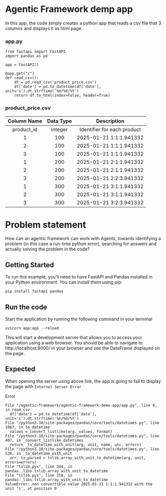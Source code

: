 # Agentic Framework demp app

In this app, the code simply creates a python app that reads a csv file that 3 columns and displays it as html page.

### app.py

```
from fastapi import FastAPI
import pandas as pd

app = FastAPI()

@app.get("/")
def read_csv():
    df = pd.read_csv('product_price.csv')
    df['date'] = pd.to_datetime(df['date'], unit='s').dt.strftime('%m/%d/%Y')
    return df.to_html(index=False, header=True)
```

### product_price.csv


| Column Name | Data Type    | Description    |
| :---:   | :---: | :---: |
| product_id | integer   | Identifier for each product   |
| 1 | 100 | 2025-01-21 1:1:1.941332
| 2 | 100 | 2025-01-21 1:1:1.941332
| 3 | 100 | 2025-01-21 1:1:1.941332
| 1 | 200 | 2025-01-21 2:1:1.941332
| 2 | 200 | 2025-01-21 2:1:1.941332
| 3 | 200 | 2025-01-21 2:2:3.941332
| 1 | 300 | 2025-01-21 3:1:1.941332
| 2 | 300 | 2025-01-21 3:1:1.941332
| 3 | 300 | 2025-01-21 3:2:3.941332

# Problem statement

How can an agentic framework can work with Agents, towards identifying a problem (in this case a run-time python error), searching for answers and actually solving the problem in the code?

## Getting Started

To run this example, you'll need to have FastAPI and Pandas installed in your Python environment. You can install them using pip:

```bash
pip install fastapi pandas
```

## Run the code
Start the application by running the following command in your terminal
```
uvicorn app:app --reload
```
This will start a development server that allows you to access your application using a web browser. You should be able to navigate to http://localhost:8000/ in your browser and see the DataFrame displayed on the page.

## Expected 

When opening the server using above link, the app is going to fail to display the page with `Internal Server Error`

Error
```
File "/agentic-framework/agentic-framework-demo-app/app.py", line 9, in read_csv
  df['date'] = pd.to_datetime(df['date'], unit='s').dt.strftime('%m/%d/%Y')
File "/python3.10/site-packages/pandas/core/tools/datetimes.py", line 1067, in to_datetime
  values = convert_listlike(arg._values, format)
File "/python3.10/site-packages/pandas/core/tools/datetimes.py", line 407, in _convert_listlike_datetimes
  return _to_datetime_with_unit(arg, unit, name, utc, errors)
File "/python3.10/site-packages/pandas/core/tools/datetimes.py", line 526, in _to_datetime_with_unit
  arr, tz_parsed = tslib.array_with_unit_to_datetime(arg, unit, errors=errors)
File "tslib.pyx", line 344, in pandas._libs.tslib.array_with_unit_to_datetime
File "tslib.pyx", line 318, in pandas._libs.tslib.array_with_unit_to_datetime
ValueError: non convertible value 2025-01-21 1:1:1.941332 with the unit 's', at position 0
```
